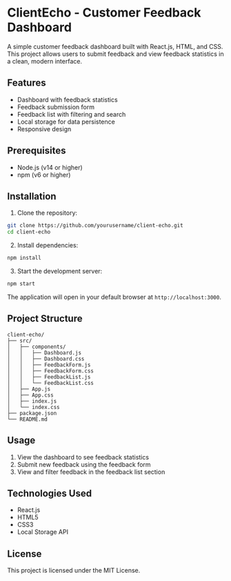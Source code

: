 # ClientEcho - Customer Feedback Dashboard

A simple customer feedback dashboard built with React.js, HTML, and CSS. This project allows users to submit feedback and view feedback statistics in a clean, modern interface.

## Features

- Dashboard with feedback statistics
- Feedback submission form
- Feedback list with filtering and search
- Local storage for data persistence
- Responsive design

## Prerequisites

- Node.js (v14 or higher)
- npm (v6 or higher)

## Installation

1. Clone the repository:
```bash
git clone https://github.com/yourusername/client-echo.git
cd client-echo
```

2. Install dependencies:
```bash
npm install
```

3. Start the development server:
```bash
npm start
```

The application will open in your default browser at `http://localhost:3000`.

## Project Structure

```
client-echo/
├── src/
│   ├── components/
│   │   ├── Dashboard.js
│   │   ├── Dashboard.css
│   │   ├── FeedbackForm.js
│   │   ├── FeedbackForm.css
│   │   ├── FeedbackList.js
│   │   └── FeedbackList.css
│   ├── App.js
│   ├── App.css
│   ├── index.js
│   └── index.css
├── package.json
└── README.md
```

## Usage

1. View the dashboard to see feedback statistics
2. Submit new feedback using the feedback form
3. View and filter feedback in the feedback list section

## Technologies Used

- React.js
- HTML5
- CSS3
- Local Storage API

## License

This project is licensed under the MIT License. 